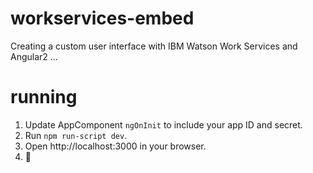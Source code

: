# workservices-embed

Creating a custom user interface with IBM Watson Work Services and Angular2 ...

# running

1. Update AppComponent `ngOnInit` to include your app ID and secret.
2. Run `npm run-script dev`.
3. Open http://localhost:3000 in your browser.
4. 🙏
